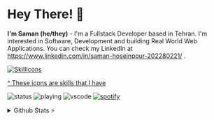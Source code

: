 # Hey There! 👋
**I'm Saman (he/they)** - I'm a Fullstack Developer based in Tehran. I'm interested in Software, Development and building Real World Web Applications.
You can check my LinkedIn at https://www.linkedin.com/in/saman-hoseinpour-202280221/ .


[![SkillIcons](https://skillicons.dev/icons?i=html,css,tailwind,js,react,redux,materialui,nodejs,expressjs,mongodb,ts,graphql,nest,postgresql,regex,docker,kubernetes,redis,solidity,mysql,nginx,vscode,vite,github,netlify)](https://skillicons.dev)<br/>

[^ These icons are skills that I have](https://github.com/tandpfun/skill-icons)

![status](https://nocache.advaith.workers.dev?url=https://img.shields.io/endpoint?url=https://dev.discordprofiles.me/api/badge/status/276544649148235776?simple=true)
![playing](https://nocache.advaith.workers.dev?url=https://img.shields.io/endpoint?url=https://dev.discordprofiles.me/api/badge/playing/276544649148235776)
![vscode](https://nocache.advaith.workers.dev?url=https://img.shields.io/endpoint?url=https://dev.discordprofiles.me/api/badge/vscode/276544649148235776)
[![spotify](https://nocache.advaith.workers.dev?url=https://img.shields.io/endpoint?url=https://dev.discordprofiles.me/api/badge/spotify/276544649148235776)](https://dev.discordprofiles.me/openspotify/276544649148235776)

<details>
  <summary>Github Stats ⚡</summary>
  
  <a href="#">![Github stats](https://github-readme-stats.vercel.app/api?username=samanhoseinpour&theme=blueberry&count_private=true&hide_border=true&line_height=20)</a>
  <a href="#">![Top Langs](https://github-readme-stats.vercel.app/api/top-langs/?username=samanhoseinpour&layout=compact&theme=blueberry&count_private=true&hide_border=true)</a>
</details>
